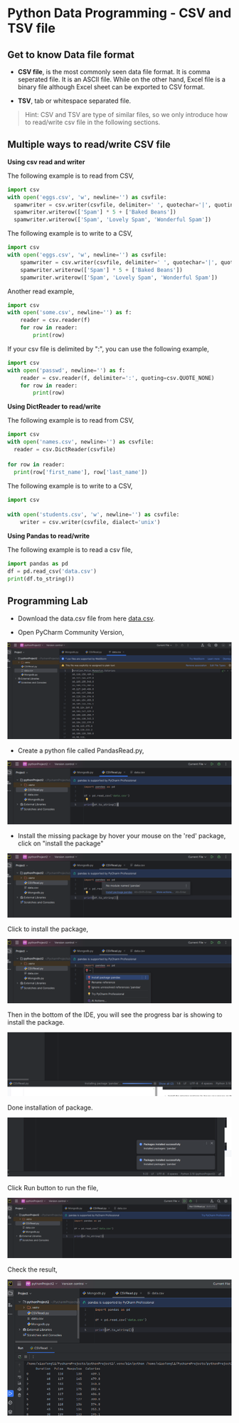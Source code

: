 # Python Data Programming - CSV and TSV file

## Get to know Data file format

* **CSV file**, is the most commonly seen data file format. It is comma seperated file. It is an ASCII file. While on the other hand,
 Excel file is a binary file although Excel sheet can be exported to CSV format.

* **TSV**, tab or whitespace separated file.

> Hint: CSV and TSV are type of similar files, so we only introduce how to read/write csv file in the following sections.

## Multiple ways to read/write CSV file

**Using csv read and writer**

The following example is to read from CSV,

```python
import csv
with open('eggs.csv', 'w', newline='') as csvfile:
  spamwriter = csv.writer(csvfile, delimiter=' ', quotechar='|', quoting=csv.QUOTE_MINIMAL)
  spamwriter.writerow(['Spam'] * 5 + ['Baked Beans'])
  spamwriter.writerow(['Spam', 'Lovely Spam', 'Wonderful Spam'])
```
The following example is to write to a CSV,

```python
import csv
with open('eggs.csv', 'w', newline='') as csvfile:
    spamwriter = csv.writer(csvfile, delimiter=' ', quotechar='|', quoting=csv.QUOTE_MINIMAL)
    spamwriter.writerow(['Spam'] * 5 + ['Baked Beans'])
    spamwriter.writerow(['Spam', 'Lovely Spam', 'Wonderful Spam'])
```

Another read example,

```python
import csv
with open('some.csv', newline='') as f:
    reader = csv.reader(f)
    for row in reader:
        print(row)
```

If your csv file is delimited by ":", you can use the following example,

```python
import csv
with open('passwd', newline='') as f:
    reader = csv.reader(f, delimiter=':', quoting=csv.QUOTE_NONE)
    for row in reader:
        print(row)
```

**Using DictReader to read/write**

The following example is to read from CSV,

```python
import csv
with open('names.csv', newline='') as csvfile:
  reader = csv.DictReader(csvfile)

for row in reader:
  print(row['first_name'], row['last_name'])
```

The following example is to write to a CSV,

```python
import csv

with open('students.csv', 'w', newline='') as csvfile:
    writer = csv.writer(csvfile, dialect='unix')
```

**Using Pandas to read/write**

The following example is to read a csv file,

```python
import pandas as pd
df = pd.read_csv('data.csv')
print(df.to_string()) 
```

## Programming Lab

* Download the data.csv file from here [data.csv]("kevinli-webbertech.github.io/blog/md/courses/database/data.csv").

* Open PyCharm Community Version,

![csv_file.png](../../../images/database/csv_file.png)

* Create a python file called PandasRead.py,

![PandasRead.png](../../../images/database/PandasRead.png)

* Install the missing package by hover your mouse on the 'red' package, click on "install the package"

![install_package.png](../../../images/database/install_package.png)

Click to install the package,

![install_package2.png](../../../images/database/install_package2.png)

Then in the bottom of the IDE, you will see the progress bar is showing to install the package.

![install_package3.png](../../../images/database/install_package3.png)

Done installation of package.

![install_package4.png](../../../images/database/install_package4.png)

Click Run button to run the file,

![run_code.png](../../../images/database/run_code.png)

Check the result,

![csv_result.png](../../../images/database/csv_result.png)